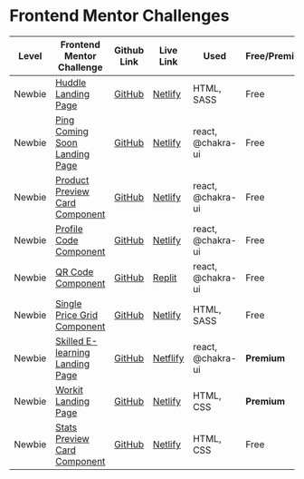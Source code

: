 # Frontend Mentor Challenges

| Level  | Frontend Mentor Challenge                                                                                                              | Github Link                                              | Live Link                                                                | Used              | Free/Premium |
|--------|----------------------------------------------------------------------------------------------------------------------------------------|----------------------------------------------------------|--------------------------------------------------------------------------|-------------------|--------------|
| Newbie | [Huddle Landing Page](https://www.frontendmentor.io/challenges/huddle-landing-page-with-a-single-introductory-section-B_2Wvxgi0)       | [GitHub](/newbie/huddle-landing-page)                    | [Netlify](https://fem-huddle-landing-page-ag.netlify.app/)               | HTML, SASS        | Free         |
| Newbie | [Ping Coming Soon Landing Page](https://www.frontendmentor.io/challenges/ping-single-column-coming-soon-page-5cadd051fec04111f7b848da) | [GitHub](/newbie/ping-coming-soon-page)                  | [Netlify](https://fem-ping-coming-soon-page-ag.netlify.app/)             | react, @chakra-ui | Free         |
| Newbie | [Product Preview Card Component](https://www.frontendmentor.io/challenges/product-preview-card-component-GO7UmttRfa)                   | [GitHub](/newbie/product-preview-card-component-main)    | [Netlify](https://fem-product-preview-card-component-ag.netlify.app/)    | react, @chakra-ui | Free         |
| Newbie | [Profile Code Component](https://www.frontendmentor.io/challenges/profile-card-component-cfArpWshJ)                                    | [GitHub](/newbie/profile-card-component-main)            | [Netlify](https://fem-profile-component-main.netlify.app/)               | react, @chakra-ui | Free         |
| Newbie | [QR Code Component](https://www.frontendmentor.io/challenges/qr-code-component-iux_sIO_H/)                                             | [GitHub](/newbie/qr-code-component)                      | [Replit](https://frontendmentor-qr-code-component.toolsareplit.repl.co/) | react, @chakra-ui | Free         |
| Newbie | [Single Price Grid Component](https://www.frontendmentor.io/challenges/single-price-grid-component-5ce41129d0ff452fec5abbbc)           | [GitHub](/newbie/single-price-grid-component)            | [Netlify](https://fem-single-price-grid-component-ag.netlify.app/)       | HTML, SASS        | Free         |
| Newbie | [Skilled E-learning Landing Page](https://www.frontendmentor.io/challenges/skilled-elearning-landing-page-S1ObDrZ8q)                   | [GitHub](/newbie/premium-skilled-elearning-landing-page) | [Netflify](https://fem-premium-skilled-landing-page-ag.netlify.app/)     | react, @chakra-ui | **Premium**  |
| Newbie | [Workit Landing Page](https://www.frontendmentor.io/challenges/workit-landing-page-2fYnyle5lu/)                                        | [GitHub](/newbie/premium-workit-landing-page)            | [Netlify](https://fem-premium-workit-landing-page-ag.netlify.app)        | HTML, CSS         | **Premium**  |
| Newbie | [Stats Preview Card Component](https://www.frontendmentor.io/challenges/stats-preview-card-component-8JqbgoU62/)                               | [GitHub](/newbie/stats-preview-card-component)           | [Netlify](https://fem-stats-preview-card-component-ag.netlify.app)       | HTML, CSS         | Free         |